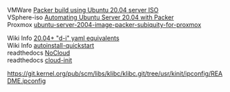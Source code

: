 VMWare [Packer build using Ubuntu 20.04 server ISO](https://imagineer.in/blog/packer-build-for-ubuntu-20-04/)  
VSphere-iso [Automating Ubuntu Server 20.04 with Packer](https://beryju.org/blog/automating-ubuntu-server-20-04-with-packer)  
Proxmox [ubuntu-server-2004-image-packer-subiquity-for-proxmox](https://www.aerialls.eu/posts/ubuntu-server-2004-image-packer-subiquity-for-proxmox/)  

Wiki Info [20.04+ "d-i" yaml equivalents](https://ubuntu.com/server/docs/install/autoinstall-reference)  
Wiki Info [autoinstall-quickstart](https://ubuntu.com/server/docs/install/autoinstall-quickstart)  
readthedocs [NoCloud](https://cloudinit.readthedocs.io/en/latest/topics/datasources/nocloud.html)  
readthedocs [cloud-init](https://cloudinit.readthedocs.io/en/latest/topics/modules.html#write-files)  

https://git.kernel.org/pub/scm/libs/klibc/klibc.git/tree/usr/kinit/ipconfig/README.ipconfig